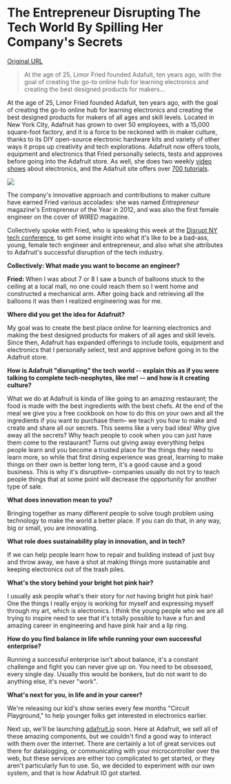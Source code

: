 # The Entrepreneur Disrupting The Tech World By Spilling Her Company's Secrets

[Original URL](https://collectively.org/en/article/the-entrepreneur-disrupting-the-tech-world-by-spilling-her-companys-secrets/)

> At the age of 25, Limor Fried founded Adafuit, ten years ago, with the goal of creating the go-to online hub for learning electronics and creating the best designed products for makers...

At the age of 25, Limor Fried founded Adafuit, ten years ago, with the goal of creating the go-to online hub for learning electronics and creating the best designed products for makers of all ages and skill levels. Located in New York City, Adafruit has grown to over 50 employees, with a 15,000 square-foot factory, and it is a force to be reckoned with in maker culture, thanks to its DIY open-source electronic hardware kits and variety of other ways it props up creativity and tech explorations. Adafruit now offers tools, equipment and electronics that Fried personally selects, tests and approves before going into the Adafruit store. As well, she does two weekly [video shows](http://www.adafruit.com/shows) about electronics, and the Adafruit site offers over [700 tutorials](http://learn.adafruit.com/).

![](https://collectively.org/wp-content/uploads/2015/05/the-entrepreneur-disrupting-the-tech-world-by-spilling-the-secrets-of-the-diy-makers-body-image-1430759161.jpg)

The company's innovative approach and contributions to maker culture have earned Fried various accolades: she was named _Entrepreneur_ magazine's Entrepreneur of the Year in 2012, and was also the first female engineer on the cover of _WIRED_ magazine.

Collectively spoke with Fried, who is speaking this week at the [Disrupt NY tech conference](http://techcrunch.com/events/disrupt-ny-2015/speakers/#.9ri6ol:w4ND), to get some insight into what it's like to be a bad-ass, young, female tech engineer and entrepreneur, and also what she attributes to Adafruit's successful disruption of the tech industry.

**Collectively: What made you want to become an engineer?**

<span><strong>Fried: </strong>When I was about 7 or 8 I saw a bunch of balloons stuck to the ceiling at a local mall, no one could reach them so I went home and constructed a mechanical arm. After going back and retrieving all the balloons it was then I realized engineering was for me.</span>

**Where did you get the idea for Adafruit?**

My goal was to create the best place online for learning electronics and making the best designed products for makers of all ages and skill levels. Since then, Adafruit has expanded offerings to include tools, equipment and electronics that I personally select, test and approve before going in to the Adafruit store.

**How is Adafruit "disrupting" the tech world -- explain this as if you were talking to complete tech-neophytes, like me! -- and how is it creating culture?**

What we do at Adafruit is kinda of like going to an amazing restaurant; the food is made with the best ingredients with the best chefs. At the end of the meal we give you a free cookbook on how to do this on your own and all the ingredients if you want to purchase them– we teach you how to make and create and share all our secrets. This seems like a very bad idea! Why give away all the secrets? Why teach people to cook when you can just have them come to the restaurant? Turns out giving away everything helps people learn and you become a trusted place for the things they need to learn more, so while that first dining experience was great, learning to make things on their own is better long term, it's a good cause and a good business. This is why it's disruptive– companies usually do not try to teach people things that at some point will decrease the opportunity for another type of sale.

**What does innovation mean to you?**

Bringing together as many different people to solve tough problem using technology to make the world a better place. If you can do that, in any way, big or small, you are innovating.

**What role does sustainability play in innovation, and in tech?**

If we can help people learn how to repair and building instead of just buy and throw away, we have a shot at making things more sustainable and keeping electronics out of the trash piles.

**What's the story behind your bright hot pink hair?**

I usually ask people what's their story for _not_ having bright hot pink hair! One the things I really enjoy is working for myself and expressing myself through my art, which is electronics. I think the young people who we are all trying to inspire need to see that it's totally possible to have a fun and amazing career in engineering and have pink hair and a lip ring.

**How do you find balance in life while running your own successful enterprise?**

Running a successful enterprise isn't about balance, it's a constant challenge and fight you can never give up on. You need to be obsessed, every single day. Usually this would be bonkers, but do not want to do anything else, it's never "work".

**What's next for you, in life and in your career?**

We're releasing our kid's show series every few months "Circuit Playground," to help younger folks get interested in electronics earlier.

Next up, we'll be launching [adafruit.io](http://adafruit.io/) soon. Here at Adafruit, we sell all of these amazing components, but we couldn't find a good way to interact with them over the internet. There are certainly a lot of great services out there for datalogging, or communicating with your microcontroller over the web, but these services are either too complicated to get started, or they aren't particularly fun to use. So, we decided to experiment with our own system, and that is how Adafruit IO got started.
